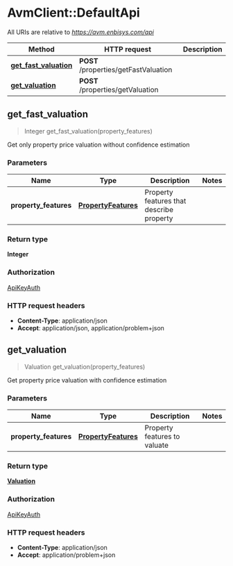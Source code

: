 # AvmClient::DefaultApi

All URIs are relative to *https://avm.enbisys.com/api*

Method | HTTP request | Description
------------- | ------------- | -------------
[**get_fast_valuation**](DefaultApi.md#get_fast_valuation) | **POST** /properties/getFastValuation | 
[**get_valuation**](DefaultApi.md#get_valuation) | **POST** /properties/getValuation | 



## get_fast_valuation

> Integer get_fast_valuation(property_features)



Get only property price valuation without confidence estimation

### Parameters


Name | Type | Description  | Notes
------------- | ------------- | ------------- | -------------
 **property_features** | [**PropertyFeatures**](PropertyFeatures.md)| Property features that describe property | 

### Return type

**Integer**

### Authorization

[ApiKeyAuth](../README.md#ApiKeyAuth)

### HTTP request headers

- **Content-Type**: application/json
- **Accept**: application/json, application/problem+json


## get_valuation

> Valuation get_valuation(property_features)

Get property price valuation with confidence estimation


### Parameters


Name | Type | Description  | Notes
------------- | ------------- | ------------- | -------------
 **property_features** | [**PropertyFeatures**](PropertyFeatures.md)| Property features to valuate | 

### Return type

[**Valuation**](Valuation.md)

### Authorization

[ApiKeyAuth](../README.md#ApiKeyAuth)

### HTTP request headers

- **Content-Type**: application/json
- **Accept**: application/problem+json


